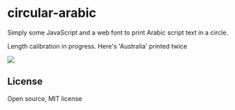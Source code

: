 # circular-arabic

Simply some JavaScript and a web font to print Arabic script text in a
circle.

Length calibration in progress. Here's 'Australia' printed twice

<img src="https://mapmeld.github.io/circular-arabic/sample.png"/>

## License

Open source, MIT license
